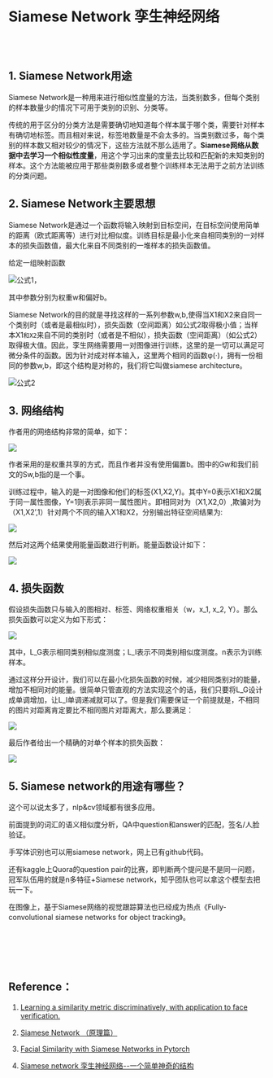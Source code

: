 # Siamese Network 孪生神经网络

<br>
<br>

## 1. Siamese Network用途

Siamese Network是一种用来进行相似性度量的方法，当类别数多，但每个类别的样本数量少的情况下可用于类别的识别、分类等。

传统的用于区分的分类方法是需要确切地知道每个样本属于哪个类，需要针对样本有确切地标签。而且相对来说，标签地数量是不会太多的。当类别数过多，每个类别的样本数又相对较少的情况下，这些方法就不那么适用了。**Siamese网络从数据中去学习一个相似性度量**，用这个学习出来的度量去比较和匹配新的未知类别的样本。这个方法能被应用于那些类别数多或者整个训练样本无法用于之前方法训练的分类问题。

## 2. Siamese Network主要思想

Siamese Network是通过一个函数将输入映射到目标空间，在目标空间使用简单的距离（欧式距离等）进行对比相似度。训练目标是最小化来自相同类别的一对样本的损失函数值，最大化来自不同类别的一堆样本的损失函数值。

给定一组映射函数

![公式1](https://img-blog.csdn.net/20180726091337562?watermark/2/text/aHR0cHM6Ly9ibG9nLmNzZG4ubmV0L3NoZW56aWhlbmcx/font/5a6L5L2T/fontsize/400/fill/I0JBQkFCMA==/dissolve/70)，

其中参数分别为权重w和偏好b。

Siamese Network的目的就是寻找这样的一系列参数w,b,使得当X1和X2来自同一个类别时（或者是最相似时），损失函数（空间距离）如公式2取得极小值；当样本X1`和X2`来自不同的类别时（或者是不相似），损失函数（空间距离）（如公式2）取得极大值。因此，孪生网络需要用一对图像进行训练，这里的是一切可以满足可微分条件的函数。因为针对成对样本输入，这里两个相同的函数φ(·)，拥有一份相同的参数w,b，即这个结构是对称的，我们将它叫做siamese architecture。 

![公式2](https://img-blog.csdn.net/20180726091818360?watermark/2/text/aHR0cHM6Ly9ibG9nLmNzZG4ubmV0L3NoZW56aWhlbmcx/font/5a6L5L2T/fontsize/400/fill/I0JBQkFCMA==/dissolve/70)

## 3. 网络结构

作者用的网络结构非常的简单，如下：

![](https://img-blog.csdn.net/20180726093057424?watermark/2/text/aHR0cHM6Ly9ibG9nLmNzZG4ubmV0L3NoZW56aWhlbmcx/font/5a6L5L2T/fontsize/400/fill/I0JBQkFCMA==/dissolve/70)

作者采用的是权重共享的方式，而且作者并没有使用偏置b。图中的Gw和我们前文的Sw,b指的是一个事。

训练过程中，输入的是一对图像和他们的标签(X1,X2,Y)。其中Y=0表示X1和X2属于同一属性图像，Y=1则表示非同一属性图片。即相同对为（X1,X2,0）,欺骗对为（X1,X2’,1）针对两个不同的输入X1和X2，分别输出特征空间结果为:

![](https://img-blog.csdn.net/20180726093932398?watermark/2/text/aHR0cHM6Ly9ibG9nLmNzZG4ubmV0L3NoZW56aWhlbmcx/font/5a6L5L2T/fontsize/400/fill/I0JBQkFCMA==/dissolve/70)

然后对这两个结果使用能量函数进行判断。能量函数设计如下：

![](https://img-blog.csdn.net/20180726094231749?watermark/2/text/aHR0cHM6Ly9ibG9nLmNzZG4ubmV0L3NoZW56aWhlbmcx/font/5a6L5L2T/fontsize/400/fill/I0JBQkFCMA==/dissolve/70)

## 4. 损失函数

假设损失函数只与输入的图相对、标签、网络权重相关（w，x_1, x_2, Y）。那么损失函数可以定义为如下形式：

![](https://img-blog.csdn.net/20180726095513156?watermark/2/text/aHR0cHM6Ly9ibG9nLmNzZG4ubmV0L3NoZW56aWhlbmcx/font/5a6L5L2T/fontsize/400/fill/I0JBQkFCMA==/dissolve/70)

其中，L_G表示相同类别相似度测度；L_l表示不同类别相似度测度。n表示为训练样本。

通过这样分开设计，我们可以在最小化损失函数的时候，减少相同类别对的能量，增加不相同对的能量。很简单只管直观的方法实现这个的话，我们只要将L_G设计成单调增加，让L_l单调递减就可以了。但是我们需要保证一个前提就是，不相同的图片对距离肯定要比不相同图片对距离大，那么要满足：

![](https://img-blog.csdn.net/20180726101419137?watermark/2/text/aHR0cHM6Ly9ibG9nLmNzZG4ubmV0L3NoZW56aWhlbmcx/font/5a6L5L2T/fontsize/400/fill/I0JBQkFCMA==/dissolve/70)

最后作者给出一个精确的对单个样本的损失函数： 

![](https://img-blog.csdn.net/20180726101639372?watermark/2/text/aHR0cHM6Ly9ibG9nLmNzZG4ubmV0L3NoZW56aWhlbmcx/font/5a6L5L2T/fontsize/400/fill/I0JBQkFCMA==/dissolve/70)

## 5. Siamese network的用途有哪些？

这个可以说太多了，nlp&cv领域都有很多应用。

前面提到的词汇的语义相似度分析，QA中question和answer的匹配，签名/人脸验证。

手写体识别也可以用siamese network，网上已有github代码。

还有kaggle上Quora的question pair的比赛，即判断两个提问是不是同一问题，冠军队伍用的就是n多特征+Siamese network，知乎团队也可以拿这个模型去把玩一下。

在图像上，基于Siamese网络的视觉跟踪算法也已经成为热点《Fully-convolutional siamese networks for object tracking》。


<br>
<br>
<br>
<br>



## Reference：

1. [Learning a similarity metric discriminatively, with application to face verification. ](http://yann.lecun.com/exdb/publis/pdf/chopra-05.pdf)

2. [Siamese Network （原理篇）](https://blog.csdn.net/shenziheng1/article/details/81213668)

3. [Facial Similarity with Siamese Networks in Pytorch](https://github.com/harveyslash/Facial-Similarity-with-Siamese-Networks-in-Pytorch)

4. [Siamese network 孪生神经网络--一个简单神奇的结构](https://zhuanlan.zhihu.com/p/35040994)